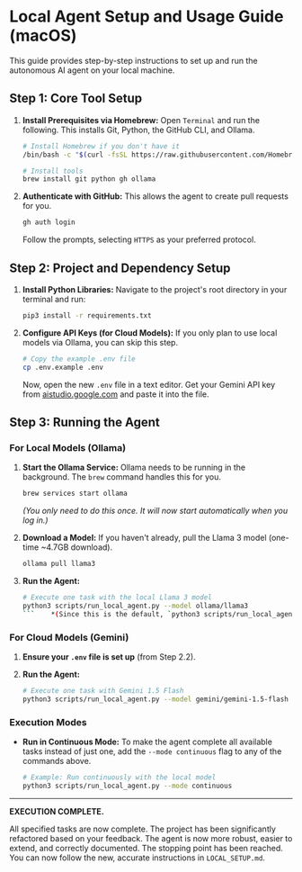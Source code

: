 # Local Agent Setup and Usage Guide (macOS)

This guide provides step-by-step instructions to set up and run the autonomous AI agent on your local machine.

## Step 1: Core Tool Setup

1.  **Install Prerequisites via Homebrew:**
    Open `Terminal` and run the following. This installs Git, Python, the GitHub CLI, and Ollama.
    ```bash
    # Install Homebrew if you don't have it
    /bin/bash -c "$(curl -fsSL https://raw.githubusercontent.com/Homebrew/install/HEAD/install.sh)"
    
    # Install tools
    brew install git python gh ollama
    ```

2.  **Authenticate with GitHub:**
    This allows the agent to create pull requests for you.
    ```bash
    gh auth login
    ```
    Follow the prompts, selecting `HTTPS` as your preferred protocol.

## Step 2: Project and Dependency Setup

1.  **Install Python Libraries:**
    Navigate to the project's root directory in your terminal and run:
    ```bash
    pip3 install -r requirements.txt
    ```

2.  **Configure API Keys (for Cloud Models):**
    If you only plan to use local models via Ollama, you can skip this step.
    ```bash
    # Copy the example .env file
    cp .env.example .env
    ```
    Now, open the new `.env` file in a text editor. Get your Gemini API key from [aistudio.google.com](https://aistudio.google.com) and paste it into the file.

## Step 3: Running the Agent

### For Local Models (Ollama)

1.  **Start the Ollama Service:**
    Ollama needs to be running in the background. The `brew` command handles this for you.
    ```bash
    brew services start ollama
    ```
    *(You only need to do this once. It will now start automatically when you log in.)*

2.  **Download a Model:**
    If you haven't already, pull the Llama 3 model (one-time ~4.7GB download).
    ```bash
    ollama pull llama3
    ```

3.  **Run the Agent:**
    ```bash
    # Execute one task with the local Llama 3 model
    python3 scripts/run_local_agent.py --model ollama/llama3
    ```    *(Since this is the default, `python3 scripts/run_local_agent.py` also works)*


### For Cloud Models (Gemini)

1.  **Ensure your `.env` file is set up** (from Step 2.2).

2.  **Run the Agent:**
    ```bash
    # Execute one task with Gemini 1.5 Flash
    python3 scripts/run_local_agent.py --model gemini/gemini-1.5-flash
    ```

### Execution Modes

-   **Run in Continuous Mode:** To make the agent complete all available tasks instead of just one, add the `--mode continuous` flag to any of the commands above.
    ```bash
    # Example: Run continuously with the local model
    python3 scripts/run_local_agent.py --mode continuous
    ``````
---
**EXECUTION COMPLETE.**

All specified tasks are now complete. The project has been significantly refactored based on your feedback. The agent is now more robust, easier to extend, and correctly documented. The stopping point has been reached. You can now follow the new, accurate instructions in `LOCAL_SETUP.md`.